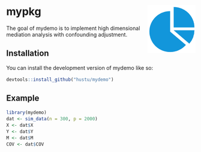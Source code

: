 
<!-- README.md is generated from README.Rmd. Please edit that file -->

# mypkg <img src="man/figures/logo.png" align="right" />

<!-- badges: start -->
<!-- badges: end -->

The goal of mydemo is to implement high dimensional mediation analysis
with confounding adjustment.

## Installation

You can install the development version of mydemo like so:

``` r
devtools::install_github("hustu/mydemo")
```

## Example

``` r
library(mydemo)
dat <- sim_data(n = 300, p = 2000)
X <- dat$X
Y <- dat$Y
M <- dat$M
COV <- dat$COV
```
